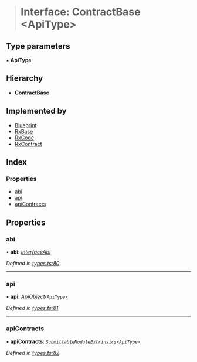 > # Interface: ContractBase <**ApiType**>

## Type parameters

▪ **ApiType**

## Hierarchy

* **ContractBase**

## Implemented by

* [Blueprint](../classes/_rxblueprint_.blueprint.md)
* [RxBase](../classes/_rxbase_.rxbase.md)
* [RxCode](../classes/_rxcode_.rxcode.md)
* [RxContract](../classes/_rxcontract_.rxcontract.md)

## Index

### Properties

* [abi](_types_.contractbase.md#abi)
* [api](_types_.contractbase.md#api)
* [apiContracts](_types_.contractbase.md#apicontracts)

## Properties

###  abi

• **abi**: *[InterfaceAbi](_types_.interfaceabi.md)*

*Defined in [types.ts:80](https://github.com/polkadot-js/api/blob/97a5b16/packages/api-contract/src/types.ts#L80)*

___

###  api

• **api**: *[ApiObject](../modules/_types_.md#apiobject)‹*`ApiType`*›*

*Defined in [types.ts:81](https://github.com/polkadot-js/api/blob/97a5b16/packages/api-contract/src/types.ts#L81)*

___

###  apiContracts

• **apiContracts**: *`SubmittableModuleExtrinsics<ApiType>`*

*Defined in [types.ts:82](https://github.com/polkadot-js/api/blob/97a5b16/packages/api-contract/src/types.ts#L82)*